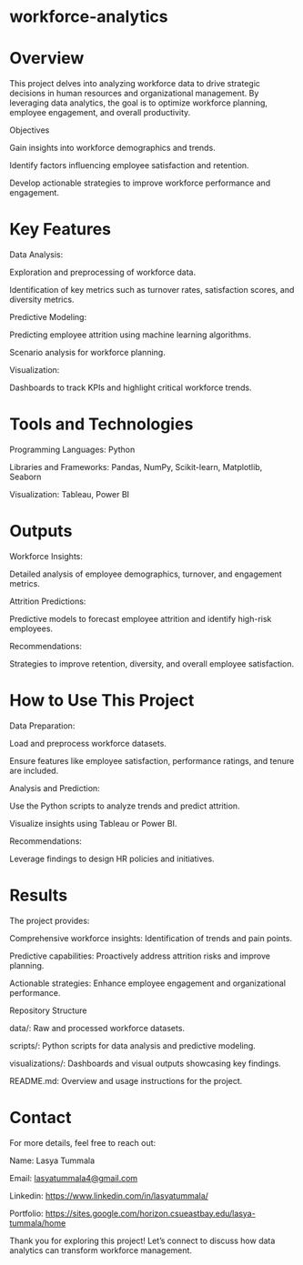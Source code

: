 # workforce-analytics
# Overview

This project delves into analyzing workforce data to drive strategic decisions in human resources and organizational management. By leveraging data analytics, the goal is to optimize workforce planning, employee engagement, and overall productivity.

Objectives

Gain insights into workforce demographics and trends.

Identify factors influencing employee satisfaction and retention.

Develop actionable strategies to improve workforce performance and engagement.

# Key Features

Data Analysis:

Exploration and preprocessing of workforce data.

Identification of key metrics such as turnover rates, satisfaction scores, and diversity metrics.

Predictive Modeling:

Predicting employee attrition using machine learning algorithms.

Scenario analysis for workforce planning.

Visualization:

Dashboards to track KPIs and highlight critical workforce trends.

# Tools and Technologies

Programming Languages: Python

Libraries and Frameworks: Pandas, NumPy, Scikit-learn, Matplotlib, Seaborn

Visualization: Tableau, Power BI

# Outputs

Workforce Insights:

Detailed analysis of employee demographics, turnover, and engagement metrics.

Attrition Predictions:

Predictive models to forecast employee attrition and identify high-risk employees.

Recommendations:

Strategies to improve retention, diversity, and overall employee satisfaction.

# How to Use This Project

Data Preparation:

Load and preprocess workforce datasets.

Ensure features like employee satisfaction, performance ratings, and tenure are included.

Analysis and Prediction:

Use the Python scripts to analyze trends and predict attrition.

Visualize insights using Tableau or Power BI.

Recommendations:

Leverage findings to design HR policies and initiatives.

# Results

The project provides:

Comprehensive workforce insights: Identification of trends and pain points.

Predictive capabilities: Proactively address attrition risks and improve planning.

Actionable strategies: Enhance employee engagement and organizational performance.

Repository Structure

data/: Raw and processed workforce datasets.

scripts/: Python scripts for data analysis and predictive modeling.

visualizations/: Dashboards and visual outputs showcasing key findings.

README.md: Overview and usage instructions for the project.

# Contact

For more details, feel free to reach out:

Name: Lasya Tummala

Email: lasyatummala4@gmail.com

Linkedin: https://www.linkedin.com/in/lasyatummala/

Portfolio: https://sites.google.com/horizon.csueastbay.edu/lasya-tummala/home


Thank you for exploring this project! Let’s connect to discuss how data analytics can transform workforce management.

